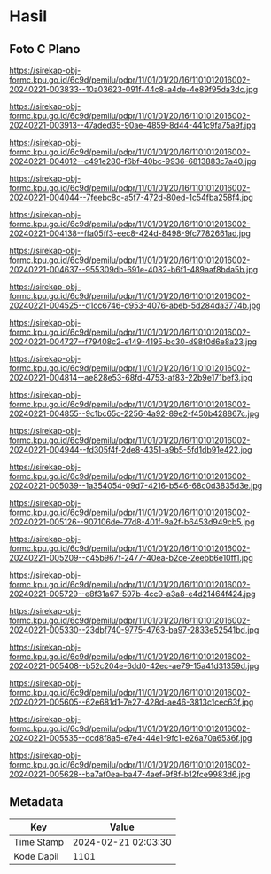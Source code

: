 # Hasil

## Foto C Plano

https://sirekap-obj-formc.kpu.go.id/6c9d/pemilu/pdpr/11/01/01/20/16/1101012016002-20240221-003833--10a03623-091f-44c8-a4de-4e89f95da3dc.jpg

https://sirekap-obj-formc.kpu.go.id/6c9d/pemilu/pdpr/11/01/01/20/16/1101012016002-20240221-003913--47aded35-90ae-4859-8d44-441c9fa75a9f.jpg

https://sirekap-obj-formc.kpu.go.id/6c9d/pemilu/pdpr/11/01/01/20/16/1101012016002-20240221-004012--c491e280-f6bf-40bc-9936-6813883c7a40.jpg

https://sirekap-obj-formc.kpu.go.id/6c9d/pemilu/pdpr/11/01/01/20/16/1101012016002-20240221-004044--7feebc8c-a5f7-472d-80ed-1c54fba258f4.jpg

https://sirekap-obj-formc.kpu.go.id/6c9d/pemilu/pdpr/11/01/01/20/16/1101012016002-20240221-004138--ffa05ff3-eec8-424d-8498-9fc7782661ad.jpg

https://sirekap-obj-formc.kpu.go.id/6c9d/pemilu/pdpr/11/01/01/20/16/1101012016002-20240221-004637--955309db-691e-4082-b6f1-489aaf8bda5b.jpg

https://sirekap-obj-formc.kpu.go.id/6c9d/pemilu/pdpr/11/01/01/20/16/1101012016002-20240221-004525--d1cc6746-d953-4076-abeb-5d284da3774b.jpg

https://sirekap-obj-formc.kpu.go.id/6c9d/pemilu/pdpr/11/01/01/20/16/1101012016002-20240221-004727--f79408c2-e149-4195-bc30-d98f0d6e8a23.jpg

https://sirekap-obj-formc.kpu.go.id/6c9d/pemilu/pdpr/11/01/01/20/16/1101012016002-20240221-004814--ae828e53-68fd-4753-af83-22b9e171bef3.jpg

https://sirekap-obj-formc.kpu.go.id/6c9d/pemilu/pdpr/11/01/01/20/16/1101012016002-20240221-004855--9c1bc65c-2256-4a92-89e2-f450b428867c.jpg

https://sirekap-obj-formc.kpu.go.id/6c9d/pemilu/pdpr/11/01/01/20/16/1101012016002-20240221-004944--fd305f4f-2de8-4351-a9b5-5fd1db91e422.jpg

https://sirekap-obj-formc.kpu.go.id/6c9d/pemilu/pdpr/11/01/01/20/16/1101012016002-20240221-005039--1a354054-09d7-4216-b546-68c0d3835d3e.jpg

https://sirekap-obj-formc.kpu.go.id/6c9d/pemilu/pdpr/11/01/01/20/16/1101012016002-20240221-005126--907106de-77d8-401f-9a2f-b6453d949cb5.jpg

https://sirekap-obj-formc.kpu.go.id/6c9d/pemilu/pdpr/11/01/01/20/16/1101012016002-20240221-005209--c45b967f-2477-40ea-b2ce-2eebb6e10ff1.jpg

https://sirekap-obj-formc.kpu.go.id/6c9d/pemilu/pdpr/11/01/01/20/16/1101012016002-20240221-005729--e8f31a67-597b-4cc9-a3a8-e4d21464f424.jpg

https://sirekap-obj-formc.kpu.go.id/6c9d/pemilu/pdpr/11/01/01/20/16/1101012016002-20240221-005330--23dbf740-9775-4763-ba97-2833e52541bd.jpg

https://sirekap-obj-formc.kpu.go.id/6c9d/pemilu/pdpr/11/01/01/20/16/1101012016002-20240221-005408--b52c204e-6dd0-42ec-ae79-15a41d31359d.jpg

https://sirekap-obj-formc.kpu.go.id/6c9d/pemilu/pdpr/11/01/01/20/16/1101012016002-20240221-005605--62e681d1-7e27-428d-ae46-3813c1cec63f.jpg

https://sirekap-obj-formc.kpu.go.id/6c9d/pemilu/pdpr/11/01/01/20/16/1101012016002-20240221-005535--dcd8f8a5-e7e4-44e1-9fc1-e26a70a6536f.jpg

https://sirekap-obj-formc.kpu.go.id/6c9d/pemilu/pdpr/11/01/01/20/16/1101012016002-20240221-005628--ba7af0ea-ba47-4aef-9f8f-b12fce9983d6.jpg


## Metadata

| Key        | Value               |
| ---------- | ------------------- |
| Time Stamp | 2024-02-21 02:03:30 |
| Kode Dapil | 1101                |



